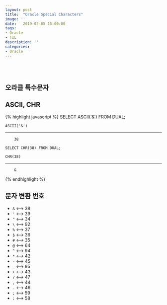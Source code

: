 ```yaml
---
layout: post
title:  "Oracle Special Characters"
image: ''
date:   2019-02-05 15:00:00
tags:
- Oracle
- TIL
description: ''
categories:
- Oracle
---
```


<br/>
<br/>

## 오라클 특수문자

## ASCII, CHR
{% highlight javascript %}
    SELECT ASCII('&') FROM DUAL;

    ASCII('&')
-------------------
        38

    SELECT CHR(38) FROM DUAL;
    
    CHR(38)
-------------------
        &
{% endhighlight %}

## 문자 변환 번호
- <code>&</code> <--> 38
- <code>'</code> <--> 39
- <code>"</code> <--> 34
- <code>\\</code> <--> 92
- <code>%</code> <--> 37
- <code>$</code> <--> 36
- <code>#</code> <--> 35
- <code>@</code> <--> 64
- <code>^</code> <--> 94
- <code>*</code> <--> 42
- <code>-</code> <--> 45
- <code>_</code> <--> 95
- <code>+</code> <--> 43
- <code>/</code> <--> 47
- <code>,</code> <--> 44
- <code>.</code> <--> 46
- <code>;</code> <--> 59
- <code>:</code> <--> 58